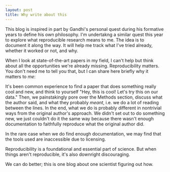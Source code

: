 ```yaml
---
layout: post
title: Why write about this
---
```


This blog is inspired in part by Gandhi's personal quest during his formative years to define his own philosophy. I'm undertakng a similar quest this year to explore what reproducible research means to me. The idea is to document it along the way. It will help me track what I've tried already, whether it worked or not, and why.

When I look at state-of-the-art papers in my field, I can't help but think about all the opportunities we're already missing. Reproducibility matters. You don't need me to tell you that, but I can share here briefly why it matters to *me*:

It's been common experience to find a paper that does something really cool and new, and think to yourself "Hey, this is cool! Let's try this on our data." Then, we painstakingly pore over the Methods section, discuss what the author said, and what they probably _meant_, i.e. we do a lot of reading between the lines. In the end, what we do is probably different in nontrivial ways from the original author's approach. We didn't set out to do something new, we just couldn't do it the same way because there wasn't enough documentation to faithfully reproduce what the original author did. 

In the rare case when we do find enough documentation, we may find that the tools used are inaccessible due to licensing.

Reproducibility is a foundational and essential part of science. But when things aren't reproducible, it's also downright discouraging.

We can do better; this is one blog about one scientist figuring out how.

